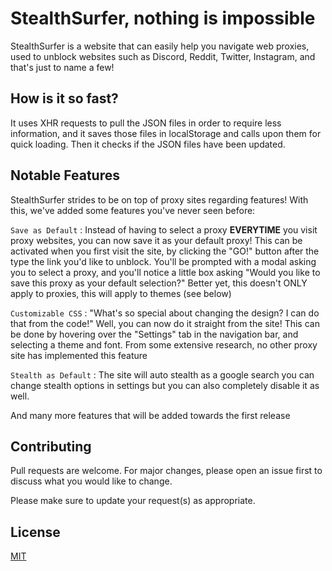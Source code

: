 # StealthSurfer, nothing is impossible

StealthSurfer is a website that can easily help you navigate web proxies, used to unblock websites such as Discord, Reddit, Twitter, Instagram, and that's just to name a few!

## How is it so fast?

It uses XHR requests to pull the JSON files in order to require less information, and it saves those files in localStorage and calls upon them for quick loading. Then it checks if the JSON files have been updated.

## Notable Features

StealthSurfer strides to be on top of proxy sites regarding features! With this, we've added some features you've never seen before:

``Save as Default`` : Instead of having to select a proxy **EVERYTIME** you visit proxy websites, you can now save it as your default proxy! This can be activated when you first visit the site, by clicking the "GO!" button after the type the link you'd like to unblock. You'll be prompted with a modal asking you to select a proxy, and you'll notice a little box asking "Would you like to save this proxy as your default selection?" Better yet, this doesn't ONLY apply to proxies, this will apply to themes (see below)

``Customizable CSS`` : "What's so special about changing the design? I can do that from the code!" Well, you can now do it straight from the site! This can be done by hovering over the "Settings" tab in the navigation bar, and selecting a theme and font. From some extensive research, no other proxy site has implemented this feature

``Stealth as Default`` : The site will auto stealth as a google search you can change stealth options in settings but you can also completely disable it as well.

  And many more features that will be added towards the first release

## Contributing
Pull requests are welcome. For major changes, please open an issue first to discuss what you would like to change.

Please make sure to update your request(s) as appropriate.

## License
[MIT](https://choosealicense.com/licenses/mit/)
